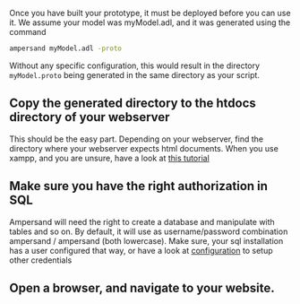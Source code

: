 Once you have built your prototype, it must be deployed before you can use it. We assume your model was myModel.adl, and it was generated using the command

```.sh
ampersand myModel.adl -proto 
```
Without any specific configuration, this would result in the directory ```myModel.proto``` being generated in the same directory as your script. 

## Copy the generated directory to the htdocs directory of your webserver
This should be the easy part. Depending on your webserver, find the directory where your webserver expects html documents. When you use xampp, and you are unsure, have a look at [this tutorial ](https://blog.udemy.com/xampp-tutorial/)

## Make sure you have the right authorization in SQL
Ampersand will need the right to create a database and manipulate with tables and so on. By default, it will use as username/password combination ampersand / ampersand (both lowercase). Make sure, your sql installation has a user configured that way, or have a look at [configuration](configuration) to setup other credentials

## Open a browser, and navigate to your website. 